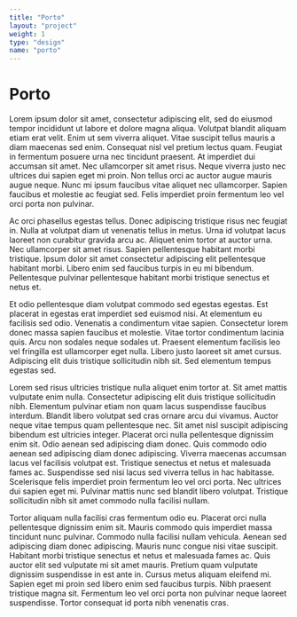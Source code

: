 ```yaml
---
title: "Porto"
layout: "project"
weight: 1
type: "design"
name: "porto"
---
```


# Porto

Lorem ipsum dolor sit amet, consectetur adipiscing elit, sed do eiusmod tempor incididunt ut labore et dolore magna aliqua. Volutpat blandit aliquam etiam erat velit. Enim ut sem viverra aliquet. Vitae suscipit tellus mauris a diam maecenas sed enim. Consequat nisl vel pretium lectus quam. Feugiat in fermentum posuere urna nec tincidunt praesent. At imperdiet dui accumsan sit amet. Nec ullamcorper sit amet risus. Neque viverra justo nec ultrices dui sapien eget mi proin. Non tellus orci ac auctor augue mauris augue neque. Nunc mi ipsum faucibus vitae aliquet nec ullamcorper. Sapien faucibus et molestie ac feugiat sed. Felis imperdiet proin fermentum leo vel orci porta non pulvinar.

Ac orci phasellus egestas tellus. Donec adipiscing tristique risus nec feugiat in. Nulla at volutpat diam ut venenatis tellus in metus. Urna id volutpat lacus laoreet non curabitur gravida arcu ac. Aliquet enim tortor at auctor urna. Nec ullamcorper sit amet risus. Sapien pellentesque habitant morbi tristique. Ipsum dolor sit amet consectetur adipiscing elit pellentesque habitant morbi. Libero enim sed faucibus turpis in eu mi bibendum. Pellentesque pulvinar pellentesque habitant morbi tristique senectus et netus et.

Et odio pellentesque diam volutpat commodo sed egestas egestas. Est placerat in egestas erat imperdiet sed euismod nisi. At elementum eu facilisis sed odio. Venenatis a condimentum vitae sapien. Consectetur lorem donec massa sapien faucibus et molestie. Vitae tortor condimentum lacinia quis. Arcu non sodales neque sodales ut. Praesent elementum facilisis leo vel fringilla est ullamcorper eget nulla. Libero justo laoreet sit amet cursus. Adipiscing elit duis tristique sollicitudin nibh sit. Sed elementum tempus egestas sed.

Lorem sed risus ultricies tristique nulla aliquet enim tortor at. Sit amet mattis vulputate enim nulla. Consectetur adipiscing elit duis tristique sollicitudin nibh. Elementum pulvinar etiam non quam lacus suspendisse faucibus interdum. Blandit libero volutpat sed cras ornare arcu dui vivamus. Auctor neque vitae tempus quam pellentesque nec. Sit amet nisl suscipit adipiscing bibendum est ultricies integer. Placerat orci nulla pellentesque dignissim enim sit. Odio aenean sed adipiscing diam donec. Quis commodo odio aenean sed adipiscing diam donec adipiscing. Viverra maecenas accumsan lacus vel facilisis volutpat est. Tristique senectus et netus et malesuada fames ac. Suspendisse sed nisi lacus sed viverra tellus in hac habitasse. Scelerisque felis imperdiet proin fermentum leo vel orci porta. Nec ultrices dui sapien eget mi. Pulvinar mattis nunc sed blandit libero volutpat. Tristique sollicitudin nibh sit amet commodo nulla facilisi nullam.

Tortor aliquam nulla facilisi cras fermentum odio eu. Placerat orci nulla pellentesque dignissim enim sit. Mauris commodo quis imperdiet massa tincidunt nunc pulvinar. Commodo nulla facilisi nullam vehicula. Aenean sed adipiscing diam donec adipiscing. Mauris nunc congue nisi vitae suscipit. Habitant morbi tristique senectus et netus et malesuada fames ac. Quis auctor elit sed vulputate mi sit amet mauris. Pretium quam vulputate dignissim suspendisse in est ante in. Cursus metus aliquam eleifend mi. Sapien eget mi proin sed libero enim sed faucibus turpis. Nibh praesent tristique magna sit. Fermentum leo vel orci porta non pulvinar neque laoreet suspendisse. Tortor consequat id porta nibh venenatis cras.
